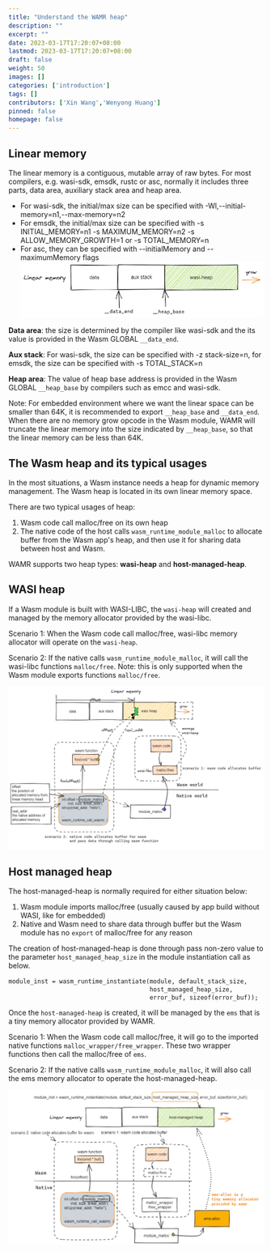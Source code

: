 ```yaml
---
title: "Understand the WAMR heap"
description: ""
excerpt: ""
date: 2023-03-17T17:20:07+08:00
lastmod: 2023-03-17T17:20:07+08:00
draft: false
weight: 50
images: []
categories: ['introduction']
tags: []
contributors: ['Xin Wang','Wenyong Huang']
pinned: false
homepage: false
---
```


## Linear memory
The linear memory is a contiguous, mutable array of raw bytes. For most compilers, e.g. wasi-sdk, emsdk, rustc or asc, normally it includes three parts, data area, auxiliary stack area and heap area.
- For wasi-sdk, the initial/max size can be specified with -Wl,--initial-memory=n1,--max-memory=n2
- For emsdk, the initial/max size can be specified with -s INITIAL_MEMORY=n1 -s MAXIMUM_MEMORY=n2 -s ALLOW_MEMORY_GROWTH=1 or -s TOTAL_MEMORY=n
- For asc, they can be specified with --initialMemory and --maximumMemory flags  
![](linear_mem.excalidraw.png)

**Data area**: the size is determined by the compiler like wasi-sdk and the its value is provided in the Wasm GLOBAL `__data_end`.  

**Aux stack**: For wasi-sdk, the size can be specified with -z stack-size=n, for emsdk, the size can be specified with -s TOTAL_STACK=n  

**Heap area**: The value of heap base address is provided in the Wasm GLOBAL `__heap_base` by compilers such as emcc and wasi-sdk.    


Note: For embedded environment where we want the linear space can be smaller than 64K, it is recommended to export `__heap_base` and  `__data_end`. When there are no memory grow opcode in the Wasm module, WAMR will truncate the linear memory into the size indicated by `__heap_base`, so that the linear memory can be less than 64K.


## The Wasm heap and its typical usages

In the most situations, a Wasm instance needs a heap for dynamic memory management. The Wasm heap is located in its own linear memory space.  

There are two typical usages of heap:
1. Wasm code call malloc/free on its own heap
2. The native code of the host calls `wasm_runtime_module_malloc` to allocate buffer from the Wasm app's heap, and then use it for sharing data between host and Wasm.  

WAMR supports two heap types: **wasi-heap** and **host-managed-heap**.

## WASI heap
If a Wasm module is built with WASI-LIBC, the `wasi-heap` will created and managed by the memory allocator provided by the wasi-libc.   

Scenario 1: When the Wasm code call malloc/free, wasi-libc memory allocator will operate on the `wasi-heap`.  

Scenario 2: If the native calls `wasm_runtime_module_malloc`, it will call the wasi-libc functions `malloc/free`. Note: this is only supported when the Wasm module exports functions `malloc/free`.  

![](wasi_libc.excalidraw.png)

## Host managed heap
The host-managed-heap is normally required for either situation below:
1. Wasm module imports malloc/free (usually caused by app build without WASI, like for embedded)
2. Native and Wasm need to share data through buffer but the Wasm module has no `export` of malloc/free for any reason  

The creation of host-managed-heap is done through pass non-zero value to the parameter `host_managed_heap_size` in the module instantiation call as below.
```
module_inst = wasm_runtime_instantiate(module, default_stack_size, 
                                       host_managed_heap_size, 
                                       error_buf, sizeof(error_buf));
```
Once the `host-managed-heap` is created, it will be managed by the `ems` that is a tiny memory allocator provided by WAMR.  

Scenario 1: When the Wasm code call malloc/free, it will go to the imported native functions `malloc_wrapper/free_wrapper`.  These two wrapper functions then call the malloc/free of `ems`. 

Scenario 2: If the native calls `wasm_runtime_module_malloc`, it will also call the ems memory allocator to operate the host-managed-heap.   


![](host_managed_heap.excalidraw.png)
